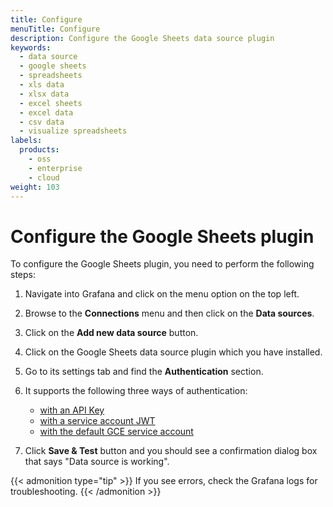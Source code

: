 ```yaml
---
title: Configure
menuTitle: Configure
description: Configure the Google Sheets data source plugin
keywords:
  - data source
  - google sheets
  - spreadsheets
  - xls data
  - xlsx data
  - excel sheets
  - excel data
  - csv data
  - visualize spreadsheets
labels:
  products:
    - oss
    - enterprise
    - cloud
weight: 103
---
```


# Configure the Google Sheets plugin

To configure the Google Sheets plugin, you need to perform the following steps:

1. Navigate into Grafana and click on the menu option on the top left.
1. Browse to the **Connections** menu and then click on the **Data sources**.
1. Click on the **Add new data source** button.
1. Click on the Google Sheets data source plugin which you have installed.
1. Go to its settings tab and find the **Authentication** section.
1. It supports the following three ways of authentication:

   - [with an API Key](../authenticate/#authenticate-with-an-api-key)
   - [with a service account JWT](../authenticate/#authenticate-with-a-service-account-jwt)
   - [with the default GCE service account](../authenticate/#authenticate-with-the-default-gce-service-account)

1. Click **Save & Test** button and you should see a confirmation dialog box that says "Data source is working".

{{< admonition type="tip" >}}
If you see errors, check the Grafana logs for troubleshooting.
{{< /admonition >}}
